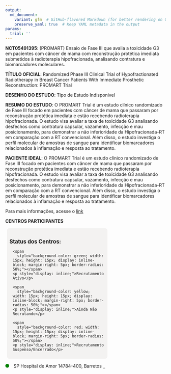 ```yaml
---
output: 
  md_document:
    variant: gfm  # GitHub-flavored Markdown (for better rendering on GitHub)
    preserve_yaml: true  # Keep YAML metadata in the output
params:
  trial: ''
---
```


**NCT05491395**: (PROMART) Ensaio de Fase III que avalia a toxicidade G3
em pacientes com câncer de mama com reconstrução protética imediata
submetidos à radioterapia hipofracionada, analisando contratura e
biomarcadores moleculares.

**TÍTULO OFICIAL**: Randomized Phase III Clinical Trial of
Hypofractionated Radiotherapy in Breast Cancer Patients With Immediate
Prosthetic Reconstruction: PROMART Trial

**DESENHO DO ESTUDO**: Tipo de Estudo Indisponivel

**RESUMO DO ESTUDO**: O PROMART Trial é um estudo clínico randomizado de
Fase III focado em pacientes com câncer de mama que passaram por
reconstrução protética imediata e estão recebendo radioterapia
hipofracionada. O estudo visa avaliar a taxa de toxicidade G3 analisando
desfechos como contratura capsular, vazamento, infecção e mau
posicionamento, para demonstrar a não inferioridade da Hipofracionada-RT
em comparação com a RT convencional. Além disso, o estudo investiga o
perfil molecular de amostras de sangue para identificar biomarcadores
relacionados à inflamação e resposta ao tratamento.

**PACIENTE IDEAL**: O PROMART Trial é um estudo clínico randomizado de
Fase III focado em pacientes com câncer de mama que passaram por
reconstrução protética imediata e estão recebendo radioterapia
hipofracionada. O estudo visa avaliar a taxa de toxicidade G3 analisando
desfechos como contratura capsular, vazamento, infecção e mau
posicionamento, para demonstrar a não inferioridade da Hipofracionada-RT
em comparação com a RT convencional. Além disso, o estudo investiga o
perfil molecular de amostras de sangue para identificar biomarcadores
relacionados à inflamação e resposta ao tratamento.

Para mais informações, acesse o
[link](https://clinicaltrials.gov/ct2/show/NCT05491395)

**CENTROS PARTICIPANTES**

<div style="margin-bottom: 8px; margin-left: 5px; padding: 8px; max-width: 300px; background-color: #f3f2f1; border-radius: 8px;">

<h4 style="font-size: 1.2em; font-weight: bold; margin-bottom: 10px;">
Status dos Centros:
</h4>

<div style="margin-left: 10px;">

    <span 
      style="background-color: green; width: 15px; height: 15px; display: inline-block; margin-right: 5px; border-radius: 50%;"></span>
    <p style="display: inline;">Recrutamento Ativo</p>

</div>

<div style="margin-left: 10px;">

    <span 
      style="background-color: yellow; width: 15px; height: 15px; display: inline-block; margin-right: 5px; border-radius: 50%;"></span>
    <p style="display: inline;">Ainda Não Recrutando</p>

</div>

<div style="margin-left: 10px;">

    <span 
      style="background-color: red; width: 15px; height: 15px; display: inline-block; margin-right: 5px; border-radius: 50%;"></span>
    <p style="display: inline;">Recrutamento Suspenso/Encerrado</p>

</div>

</div>

<span style="display: inline-block; width: 12px; height: 12px; border-radius: 50%; margin-right: 10px; padding-bottom: 0px; background-color: green;"></span>
SP Hospital de Amor 14784-400, Barretos
<span style="color: #2E4A7F; text-decoration: none; font-weight: 500; font-size: 0.8">[REPORTAR
ERRO](https://flazar.shinyapps.io/formsapp?study_nct_id=NCT05491395&location_id=RADIATIONONCOLOGYDEPARTMENTBARRETOSSAOPAULO14784400BRAZIL&location_full_name=Hospital%20de%20Amor%2C%2014784-400%2C%20Barretos&form_type=Reportar%20Erro)</span>
